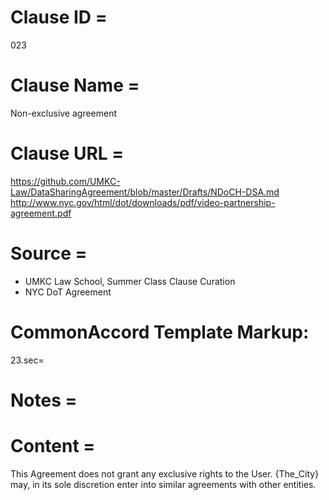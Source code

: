 # Clause ID = 
023

# Clause Name = 
Non-exclusive agreement

# Clause URL = 
https://github.com/UMKC-Law/DataSharingAgreement/blob/master/Drafts/NDoCH-DSA.md
http://www.nyc.gov/html/dot/downloads/pdf/video-partnership-agreement.pdf

# Source =
* UMKC Law School, Summer Class Clause Curation
* NYC DoT Agreement

# CommonAccord Template Markup:   
23.sec=

# Notes = 

# Content = 
This Agreement does not grant any exclusive rights to the User. {The_City} may, in its sole discretion enter into similar agreements with other entities.
